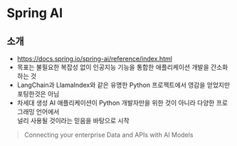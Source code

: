 # Spring AI

## 소개

- https://docs.spring.io/spring-ai/reference/index.html
- 목표는 불필요한 복잡성 없이 인공지능 기능을 통합한 애플리케이션 개발을 간소화하는 것
- LangChain과 LlamaIndex와 같은 유명한 Python 프로젝트에서 영감을 얻었지만 포팅한것은 아님
- 차세대 생성 AI 애플리케이션이 Python 개발자만을 위한 것이 아니라 다양한 프로그래밍 언어에서  
  널리 사용될 것이라는 믿음을 바탕으로 시작

> Connecting your enterprise Data and APIs with AI Models
